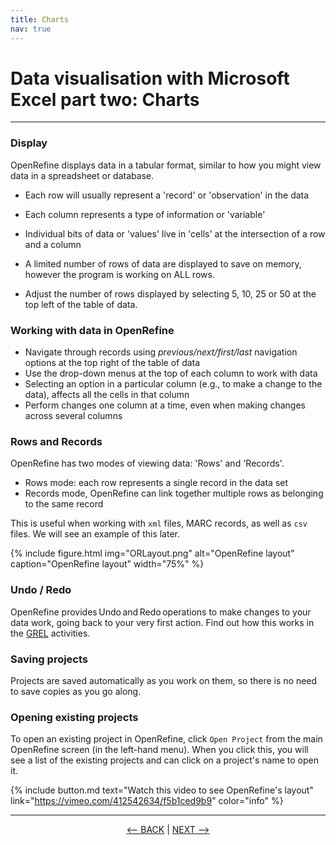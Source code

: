 ```yaml
---
title: Charts
nav: true
---
```

# Data visualisation with Microsoft Excel part two: Charts

-----

### Display 

OpenRefine displays data in a tabular format, similar to how you might view data in a spreadsheet or database. 
- Each row will usually represent a 'record' or 'observation' in the data
- Each column represents a type of information or 'variable'
- Individual bits of data or 'values' live in 'cells' at the intersection of a row and a column

- A limited number of rows of data are displayed to save on memory, however the program is working on ALL rows.
- Adjust the number of rows displayed by selecting 5, 10, 25 or 50 at the top left of the table of data.

### Working with data in OpenRefine

- Navigate through records using *previous/next/first/last* navigation options at the top right of the table of data
- Use the drop-down menus at the top of each column to work with data
- Selecting an option in a particular column (e.g., to make a change to the data), affects all the cells in that column 
- Perform changes one column at a time, even when making changes across several columns 


###  Rows and Records

OpenRefine has two modes of viewing data: 'Rows' and 'Records'. 
- Rows mode: each row represents a single record in the data set
- Records mode, OpenRefine can link together multiple rows as belonging to the same record 

This is useful when working with `xml` files, MARC records, as well as `csv` files. We will see an example of this later.

{% include figure.html img="ORLayout.png" alt="OpenRefine layout" caption="OpenRefine layout" width="75%" %}

### Undo / Redo

OpenRefine provides Undo and Redo operations to make changes to your data work, going back to your very first action. Find out how this works in the [GREL](https://griffithunilibrary.github.io/intro-data-wrangle/content/6-lesson.html) activities. 

### Saving projects

Projects are saved automatically as you work on them,  so there is no need to save copies as you go along. 

### Opening existing projects

To open an existing project in OpenRefine, click  `Open Project`  from the main OpenRefine screen (in the left-hand menu). 
When you click this, you will see a list of the existing projects and can click on a project's name to open it.

{% include button.md text="Watch this video to see OpenRefine's layout" link="https://vimeo.com/412542634/f5b1ced9b9" color="info" %}

-----

<p align="center">
  <a href="https://griffithunilibrary.github.io/intro-data-wrangle/content/2-tables.html"><-- BACK</a> |
  <a href="https://griffithunilibrary.github.io/intro-data-wrangle/content/4-lesson.html">NEXT --></a>
</p>
